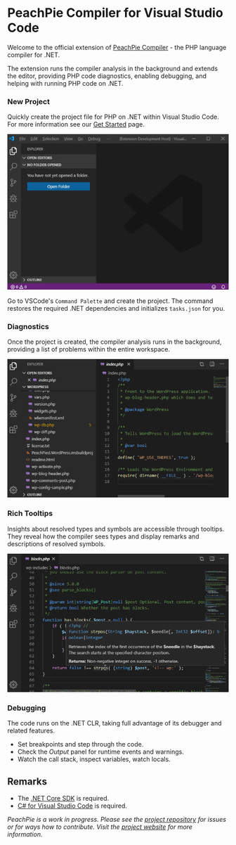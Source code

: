 # PeachPie Compiler for Visual Studio Code

Welcome to the official extension of [PeachPie Compiler](https://www.peachpie.io/) - the PHP language compiler for .NET.

The extension runs the compiler analysis in the background and extends the editor, providing PHP code diagnostics, enabling debugging, and helping with running PHP code on .NET.

### New Project

Quickly create the project file for PHP on .NET within Visual Studio Code. For more information see our [Get Started](https://www.peachpie.io/getstarted) page.

![New Project Command](images/new-peachpie-project.gif)

Go to VSCode's `Command Palette` and create the project. The command restores the required .NET dependencies and initializes `tasks.json` for you.

### Diagnostics

Once the project is created, the compiler analysis runs in the background, providing a list of problems within the entire workspace.

![Compiler diagnostics](images/diagnostics.gif)

### Rich Tooltips

Insights about resolved types and symbols are accessible through tooltips. They reveal how the compiler sees types and display remarks and descriptions of resolved symbols.

![Tooltips](images/tooltips.gif)

### Debugging

The code runs on the .NET CLR, taking full advantage of its debugger and related features.

- Set breakpoints and step through the code.
- Check the *Output* panel for runtime events and warnings.
- Watch the call stack, inspect variables, watch locals.

## Remarks

- The [.NET Core SDK](https://dotnet.microsoft.com/download) is required.
- [C# for Visual Studio Code](https://marketplace.visualstudio.com/items?itemName=ms-vscode.csharp) is required.

*PeachPie is a work in progress. Please see the [project repository](https://www.github.com/iolevel/peachpie) for issues or for ways how to contribute. Visit the [project website](https://www.peachpie.io/) for more information.*
